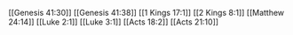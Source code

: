 [[Genesis 41:30]]
[[Genesis 41:38]]
[[1 Kings 17:1]]
[[2 Kings 8:1]]
[[Matthew 24:14]]
[[Luke 2:1]]
[[Luke 3:1]]
[[Acts 18:2]]
[[Acts 21:10]]

